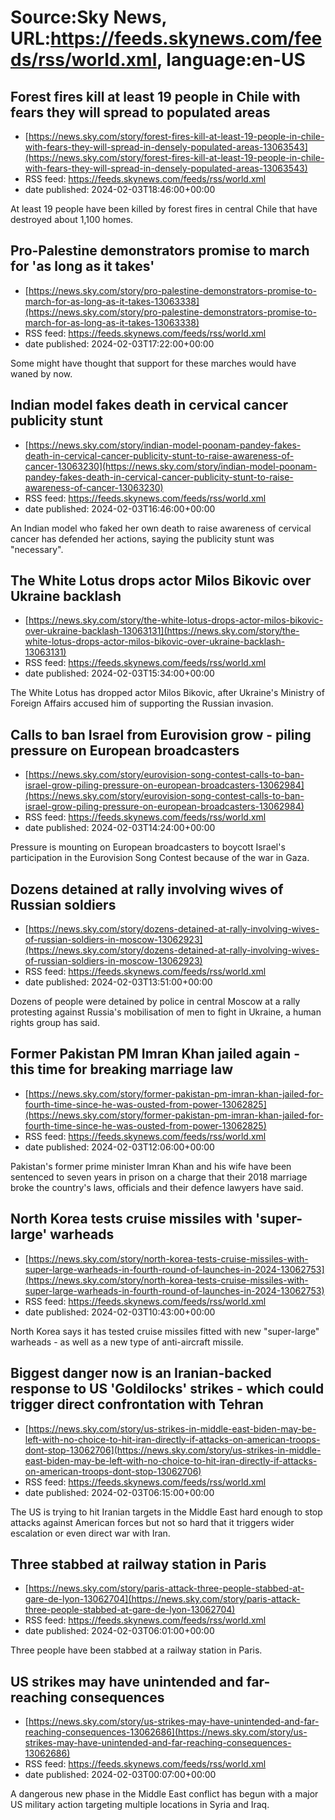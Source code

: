 # Source:Sky News, URL:https://feeds.skynews.com/feeds/rss/world.xml, language:en-US

## Forest fires kill at least 19 people in Chile with fears they will spread to populated areas
 - [https://news.sky.com/story/forest-fires-kill-at-least-19-people-in-chile-with-fears-they-will-spread-in-densely-populated-areas-13063543](https://news.sky.com/story/forest-fires-kill-at-least-19-people-in-chile-with-fears-they-will-spread-in-densely-populated-areas-13063543)
 - RSS feed: https://feeds.skynews.com/feeds/rss/world.xml
 - date published: 2024-02-03T18:46:00+00:00

At least 19 people have been killed by&#160;forest fires in central Chile that have destroyed about 1,100 homes.&#160;

## Pro-Palestine demonstrators promise to march for 'as long as it takes'
 - [https://news.sky.com/story/pro-palestine-demonstrators-promise-to-march-for-as-long-as-it-takes-13063338](https://news.sky.com/story/pro-palestine-demonstrators-promise-to-march-for-as-long-as-it-takes-13063338)
 - RSS feed: https://feeds.skynews.com/feeds/rss/world.xml
 - date published: 2024-02-03T17:22:00+00:00

Some might have thought that support for these marches would have waned by now.

## Indian model fakes death in cervical cancer publicity stunt
 - [https://news.sky.com/story/indian-model-poonam-pandey-fakes-death-in-cervical-cancer-publicity-stunt-to-raise-awareness-of-cancer-13063230](https://news.sky.com/story/indian-model-poonam-pandey-fakes-death-in-cervical-cancer-publicity-stunt-to-raise-awareness-of-cancer-13063230)
 - RSS feed: https://feeds.skynews.com/feeds/rss/world.xml
 - date published: 2024-02-03T16:46:00+00:00

An Indian model who faked her own death to raise awareness of cervical cancer has defended her actions, saying the publicity stunt was "necessary".

## The White Lotus drops actor Milos Bikovic over Ukraine backlash
 - [https://news.sky.com/story/the-white-lotus-drops-actor-milos-bikovic-over-ukraine-backlash-13063131](https://news.sky.com/story/the-white-lotus-drops-actor-milos-bikovic-over-ukraine-backlash-13063131)
 - RSS feed: https://feeds.skynews.com/feeds/rss/world.xml
 - date published: 2024-02-03T15:34:00+00:00

The White Lotus has dropped actor Milos Bikovic, after Ukraine's Ministry of Foreign Affairs accused him of supporting the Russian invasion.

## Calls to ban Israel from Eurovision grow - piling pressure on European broadcasters
 - [https://news.sky.com/story/eurovision-song-contest-calls-to-ban-israel-grow-piling-pressure-on-european-broadcasters-13062984](https://news.sky.com/story/eurovision-song-contest-calls-to-ban-israel-grow-piling-pressure-on-european-broadcasters-13062984)
 - RSS feed: https://feeds.skynews.com/feeds/rss/world.xml
 - date published: 2024-02-03T14:24:00+00:00

Pressure is mounting on European broadcasters to boycott Israel's participation in the Eurovision Song Contest because of the war in Gaza.

## Dozens detained at rally involving wives of Russian soldiers
 - [https://news.sky.com/story/dozens-detained-at-rally-involving-wives-of-russian-soldiers-in-moscow-13062923](https://news.sky.com/story/dozens-detained-at-rally-involving-wives-of-russian-soldiers-in-moscow-13062923)
 - RSS feed: https://feeds.skynews.com/feeds/rss/world.xml
 - date published: 2024-02-03T13:51:00+00:00

Dozens of people were detained by police in central Moscow at a rally protesting against Russia's mobilisation of men to fight in Ukraine, a human rights group has said.

## Former Pakistan PM Imran Khan jailed again - this time for breaking marriage law
 - [https://news.sky.com/story/former-pakistan-pm-imran-khan-jailed-for-fourth-time-since-he-was-ousted-from-power-13062825](https://news.sky.com/story/former-pakistan-pm-imran-khan-jailed-for-fourth-time-since-he-was-ousted-from-power-13062825)
 - RSS feed: https://feeds.skynews.com/feeds/rss/world.xml
 - date published: 2024-02-03T12:06:00+00:00

Pakistan's former prime minister Imran Khan and his wife have been sentenced to seven years in prison on a charge that their 2018 marriage broke the country's laws, officials and their defence lawyers have said.

## North Korea tests cruise missiles with 'super-large' warheads
 - [https://news.sky.com/story/north-korea-tests-cruise-missiles-with-super-large-warheads-in-fourth-round-of-launches-in-2024-13062753](https://news.sky.com/story/north-korea-tests-cruise-missiles-with-super-large-warheads-in-fourth-round-of-launches-in-2024-13062753)
 - RSS feed: https://feeds.skynews.com/feeds/rss/world.xml
 - date published: 2024-02-03T10:43:00+00:00

North Korea says it has tested cruise missiles fitted with new "super-large" warheads - as well as a new type of anti-aircraft missile.

## Biggest danger now is an Iranian-backed response to US 'Goldilocks' strikes - which could trigger direct confrontation with Tehran
 - [https://news.sky.com/story/us-strikes-in-middle-east-biden-may-be-left-with-no-choice-to-hit-iran-directly-if-attacks-on-american-troops-dont-stop-13062706](https://news.sky.com/story/us-strikes-in-middle-east-biden-may-be-left-with-no-choice-to-hit-iran-directly-if-attacks-on-american-troops-dont-stop-13062706)
 - RSS feed: https://feeds.skynews.com/feeds/rss/world.xml
 - date published: 2024-02-03T06:15:00+00:00

The US is trying to hit Iranian targets in the Middle East hard enough to stop attacks against American forces but not so hard that it triggers wider escalation or even direct war with Iran.

## Three stabbed at railway station in Paris
 - [https://news.sky.com/story/paris-attack-three-people-stabbed-at-gare-de-lyon-13062704](https://news.sky.com/story/paris-attack-three-people-stabbed-at-gare-de-lyon-13062704)
 - RSS feed: https://feeds.skynews.com/feeds/rss/world.xml
 - date published: 2024-02-03T06:01:00+00:00

Three people have been stabbed at a railway station in Paris.

## US strikes may have unintended and far-reaching consequences
 - [https://news.sky.com/story/us-strikes-may-have-unintended-and-far-reaching-consequences-13062686](https://news.sky.com/story/us-strikes-may-have-unintended-and-far-reaching-consequences-13062686)
 - RSS feed: https://feeds.skynews.com/feeds/rss/world.xml
 - date published: 2024-02-03T00:07:00+00:00

A dangerous new phase in the Middle East conflict has begun with a major US military action targeting multiple locations in Syria and Iraq.

